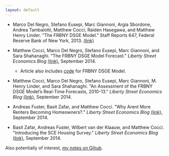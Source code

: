 ```yaml
---
layout: default 
---
```


* Marco Del Negro, Stefano Eusepi, Marc Giannoni, Argia Sbordone, Andrea Tambalotti, Matthew Cocci, Raiden Hasegawa, and Matthew Henry Linder. "The FRBNY DSGE Model." Staff Reports 647, Federal Reserve Bank of New York, 2013.  <a href="http://ideas.repec.org/p/fip/fednsr/647.html" target="_blank">(link)</a>

* Matthew Cocci, Marco Del Negro, Stefano Eusepi, Marc Giannoni, and
  Sara Shahanaghi. "The FRBNY DSGE Model Forecast." _Liberty Street Economics Blog_ <a href="http://libertystreeteconomics.newyorkfed.org/2014/09/the-frbny-dsge-model-forecast.html" target="_blank">(link)</a>, September 2014.

  * Article also includes <a href="http://www.newyorkfed.org/research/blog/2014/dsge/FRBNYDSGECode.zip">code</a> for FRBNY DSGE Model. 
  
* Matthew Cocci, Marco Del Negro, Stefano Eusepi, Marc Giannoni, M. Henry Linder, and Sara Shahanaghi. "An Assessment of the FRBNY DSGE Model’s Real-Time Forecasts, 2010-13." _Liberty Street Economics Blog_ <a href="http://libertystreeteconomics.newyorkfed.org/2014/09/an-assessment-of-the-frbny-dsge-models-real-time-forecasts.html" target="_blank">(link)</a>, September 2014.

* Andreas Fuster, Basit Zafar, and Matthew Cocci. "Why Arent More Renters Becoming Homeowners?." _Liberty Street Economics Blog_ <a href="http://libertystreeteconomics.newyorkfed.org/2014/09/why-arent-more-renters-becoming-homeowners.html" target="_blank">(link)</a>, September 2014.
 
* Basit Zafar, Andreas Fuster, Wilbert van der Klaauw, and Matthew Cocci. "Introducing the SCE Housing Survey." _Liberty Street Economics Blog_ <a href="http://libertystreeteconomics.newyorkfed.org/2014/09/introducing-the-sce-housing-survey.html" target="_blank">(link)</a>, September 2014.


Also potentially of interest, <a href="https://github.com/MattCocci/Notes" target="_blank">my notes on Gihub</a>.


